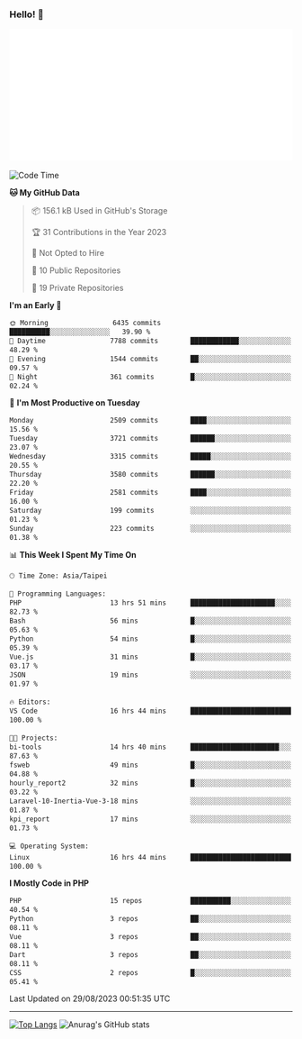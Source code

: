 ### Hello! 👋

![Metrics](/metrics.classic.svg)

<!--START_SECTION:waka-->
![Code Time](http://img.shields.io/badge/Code%20Time-572%20hrs%2046%20mins-blue)

**🐱 My GitHub Data** 

> 📦 156.1 kB Used in GitHub's Storage 
 > 
> 🏆 31 Contributions in the Year 2023
 > 
> 🚫 Not Opted to Hire
 > 
> 📜 10 Public Repositories 
 > 
> 🔑 19 Private Repositories 
 > 
**I'm an Early 🐤** 

```text
🌞 Morning                6435 commits        ██████████░░░░░░░░░░░░░░░   39.90 % 
🌆 Daytime                7788 commits        ████████████░░░░░░░░░░░░░   48.29 % 
🌃 Evening                1544 commits        ██░░░░░░░░░░░░░░░░░░░░░░░   09.57 % 
🌙 Night                  361 commits         █░░░░░░░░░░░░░░░░░░░░░░░░   02.24 % 
```
📅 **I'm Most Productive on Tuesday** 

```text
Monday                   2509 commits        ████░░░░░░░░░░░░░░░░░░░░░   15.56 % 
Tuesday                  3721 commits        ██████░░░░░░░░░░░░░░░░░░░   23.07 % 
Wednesday                3315 commits        █████░░░░░░░░░░░░░░░░░░░░   20.55 % 
Thursday                 3580 commits        ██████░░░░░░░░░░░░░░░░░░░   22.20 % 
Friday                   2581 commits        ████░░░░░░░░░░░░░░░░░░░░░   16.00 % 
Saturday                 199 commits         ░░░░░░░░░░░░░░░░░░░░░░░░░   01.23 % 
Sunday                   223 commits         ░░░░░░░░░░░░░░░░░░░░░░░░░   01.38 % 
```


📊 **This Week I Spent My Time On** 

```text
🕑︎ Time Zone: Asia/Taipei

💬 Programming Languages: 
PHP                      13 hrs 51 mins      █████████████████████░░░░   82.73 % 
Bash                     56 mins             █░░░░░░░░░░░░░░░░░░░░░░░░   05.63 % 
Python                   54 mins             █░░░░░░░░░░░░░░░░░░░░░░░░   05.39 % 
Vue.js                   31 mins             █░░░░░░░░░░░░░░░░░░░░░░░░   03.17 % 
JSON                     19 mins             ░░░░░░░░░░░░░░░░░░░░░░░░░   01.97 % 

🔥 Editors: 
VS Code                  16 hrs 44 mins      █████████████████████████   100.00 % 

🐱‍💻 Projects: 
bi-tools                 14 hrs 40 mins      ██████████████████████░░░   87.63 % 
fsweb                    49 mins             █░░░░░░░░░░░░░░░░░░░░░░░░   04.88 % 
hourly_report2           32 mins             █░░░░░░░░░░░░░░░░░░░░░░░░   03.22 % 
Laravel-10-Inertia-Vue-3-18 mins             ░░░░░░░░░░░░░░░░░░░░░░░░░   01.87 % 
kpi_report               17 mins             ░░░░░░░░░░░░░░░░░░░░░░░░░   01.73 % 

💻 Operating System: 
Linux                    16 hrs 44 mins      █████████████████████████   100.00 % 
```

**I Mostly Code in PHP** 

```text
PHP                      15 repos            ██████████░░░░░░░░░░░░░░░   40.54 % 
Python                   3 repos             ██░░░░░░░░░░░░░░░░░░░░░░░   08.11 % 
Vue                      3 repos             ██░░░░░░░░░░░░░░░░░░░░░░░   08.11 % 
Dart                     3 repos             ██░░░░░░░░░░░░░░░░░░░░░░░   08.11 % 
CSS                      2 repos             █░░░░░░░░░░░░░░░░░░░░░░░░   05.41 % 
```




 Last Updated on 29/08/2023 00:51:35 UTC
<!--END_SECTION:waka-->

<hr>

<span style="display:inline-block">[![Top Langs](https://github-readme-stats.vercel.app/api/top-langs/?username=maureendadap&layout=compact&theme=transparent)](https://github.com/anuraghazra/github-readme-stats)</span>
<span style="display:inline-block">![Anurag's GitHub stats](https://github-readme-stats.vercel.app/api?username=maureendadap&show_icons=true&theme=transparent&count_private=true)</span>

<!--
**MaureenDadap/maureendadap** is a ✨ _special_ ✨ repository because its `README.md` (this file) appears on your GitHub profile.

Here are some ideas to get you started:

- 🔭 I’m currently working on ...
- 🌱 I’m currently learning ...
- 👯 I’m looking to collaborate on ...
- 🤔 I’m looking for help with ...
- 💬 Ask me about ...
- 📫 How to reach me: ...
- 😄 Pronouns: ...
- ⚡ Fun fact: ...
-->

